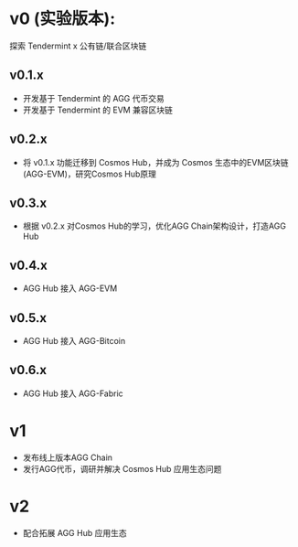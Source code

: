 # v0 (实验版本): 

探索 Tendermint x 公有链/联合区块链


## v0.1.x

- 开发基于 Tendermint 的 AGG 代币交易
- 开发基于 Tendermint 的 EVM 兼容区块链

## v0.2.x

- 将 v0.1.x 功能迁移到 Cosmos Hub，并成为 Cosmos 生态中的EVM区块链(AGG-EVM)，研究Cosmos Hub原理

## v0.3.x

- 根据 v0.2.x 对Cosmos Hub的学习，优化AGG Chain架构设计，打造AGG Hub

## v0.4.x

- AGG Hub 接入 AGG-EVM

## v0.5.x

- AGG Hub 接入 AGG-Bitcoin

## v0.6.x

- AGG Hub 接入 AGG-Fabric

# v1

- 发布线上版本AGG Chain
- 发行AGG代币，调研并解决 Cosmos Hub 应用生态问题

# v2

- 配合拓展 AGG Hub 应用生态